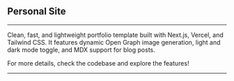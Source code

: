 ## Personal Site
---
Clean, fast, and lightweight portfolio template built with Next.js, Vercel, and Tailwind CSS. It features dynamic Open Graph image generation, light and dark mode toggle, and MDX support for blog posts.

For more details, check the codebase and explore the features!

---